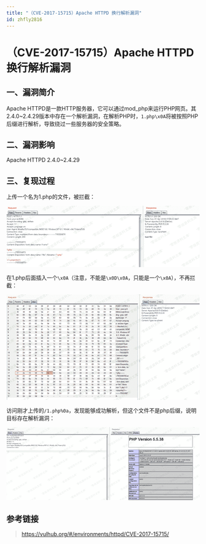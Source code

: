 ```yaml
---
title: "（CVE-2017-15715）Apache HTTPD 换行解析漏洞"
id: zhfly2816
---
```


# （CVE-2017-15715）Apache HTTPD 换行解析漏洞

## 一、漏洞简介

Apache HTTPD是一款HTTP服务器，它可以通过mod_php来运行PHP网页。其2.4.0~2.4.29版本中存在一个解析漏洞，在解析PHP时，`1.php\x0A`将被按照PHP后缀进行解析，导致绕过一些服务器的安全策略。

## 二、漏洞影响

Apache HTTPD 2.4.0~2.4.29

## 三、复现过程

上传一个名为1.php的文件，被拦截：

![image](../img/5fce04a424f14b4e678042ac3c834070.png)

在1.php后面插入一个`\x0A`（注意，不能是`\x0D\x0A`，只能是一个`\x0A`），不再拦截：

![image](../img/87ea05d71cf05d3f96a2d504af8729ae.png)

访问刚才上传的`/1.php%0a`，发现能够成功解析，但这个文件不是php后缀，说明目标存在解析漏洞：

![image](../img/12901d286de3a08a0ef868c0c58ea616.png)

## 参考链接

> https://vulhub.org/#/environments/httpd/CVE-2017-15715/